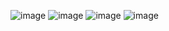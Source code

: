![image](https://github.com/user-attachments/assets/ba6832ac-bb87-4049-b3ac-47e78c4d8069)
![image](https://github.com/user-attachments/assets/3d34e04c-2887-4c51-b327-4ae829076394)
![image](https://github.com/user-attachments/assets/0c0c85c2-7da7-4dd6-bcac-e60245e8eebb)
![image](https://github.com/user-attachments/assets/9f546b49-00db-46eb-8073-6918735c8cf2)
